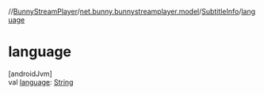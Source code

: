 //[BunnyStreamPlayer](../../../index.md)/[net.bunny.bunnystreamplayer.model](../index.md)/[SubtitleInfo](index.md)/[language](language.md)

# language

[androidJvm]\
val [language](language.md): [String](https://kotlinlang.org/api/core/kotlin-stdlib/kotlin/-string/index.html)